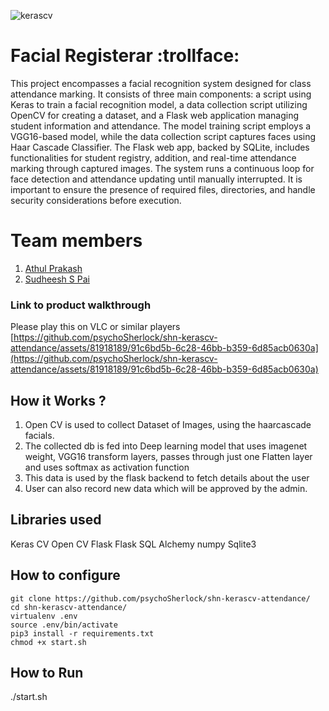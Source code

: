 
![kerascv](https://github.com/TH-Activities/saturday-hack-night-template/assets/117498997/8a64f118-b69d-4bd7-b59b-a28becafe0dd)



# Facial Registerar :trollface:
This project encompasses a facial recognition system designed for class attendance marking. It consists of three main components: a script using Keras to train a facial recognition model, a data collection script utilizing OpenCV for creating a dataset, and a Flask web application managing student information and attendance. The model training script employs a VGG16-based model, while the data collection script captures faces using Haar Cascade Classifier. The Flask web app, backed by SQLite, includes functionalities for student registry, addition, and real-time attendance marking through captured images. The system runs a continuous loop for face detection and attendance updating until manually interrupted. It is important to ensure the presence of required files, directories, and handle security considerations before execution.

# Team members
1. [Athul Prakash](https://github.com/psychoSherlock)
2. [Sudheesh S Pai](https://github.com/Sudheeshspai)
### Link to product walkthrough
Please play this on VLC or similar players
[https://github.com/psychoSherlock/shn-kerascv-attendance/assets/81918189/91c6bd5b-6c28-46bb-b359-6d85acb0630a](https://github.com/psychoSherlock/shn-kerascv-attendance/assets/81918189/91c6bd5b-6c28-46bb-b359-6d85acb0630a)

## How it Works ?
1. Open CV is used to collect Dataset of Images, using the haarcascade facials.
2. The collected db is fed into Deep learning model that uses imagenet weight, VGG16 transform layers, passes through just one Flatten layer and uses softmax as activation function
3. This data is used by the flask backend to fetch details about the user
4. User can also record new data which will be approved by the admin.
## Libraries used
Keras CV
Open CV
Flask
Flask SQL Alchemy
numpy
Sqlite3
## How to configure
```
git clone https://github.com/psychoSherlock/shn-kerascv-attendance/
cd shn-kerascv-attendance/
virtualenv .env
source .env/bin/activate
pip3 install -r requirements.txt
chmod +x start.sh

```
## How to Run
./start.sh
